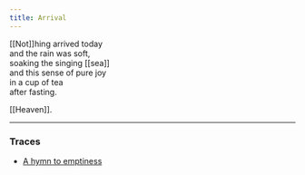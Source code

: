 ```yaml
---
title: Arrival
---
```


[[Not]]hing arrived today  
and the rain was soft,  
soaking the singing [[sea]]  
and this sense of pure joy  
in a cup of tea   
after fasting.  
  
[[Heaven]].  

---

### Traces

* [A hymn to emptiness](https://www.youtube.com/watch?v=zt37Yb2hN5E&list=RDr6veaj2gst8)



